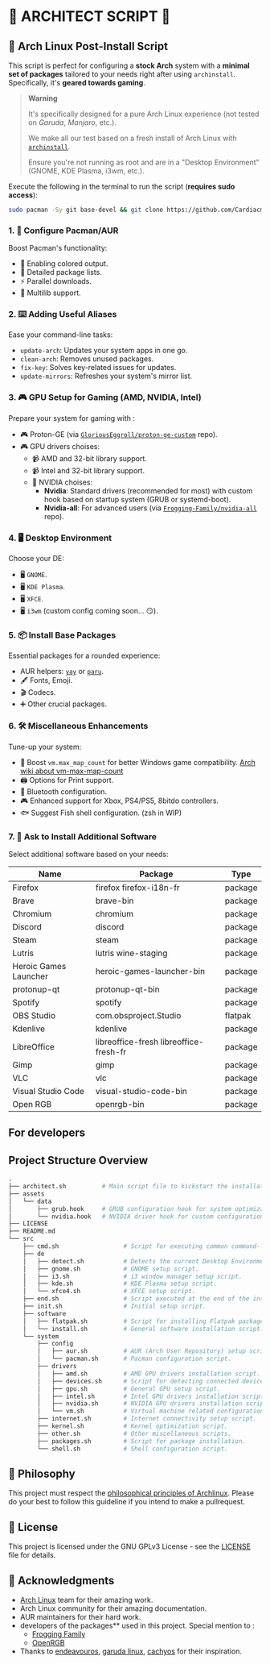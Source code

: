 # 🐧 ARCHITECT SCRIPT 📜

## 🚀 Arch Linux Post-Install Script

This script is perfect for configuring a **stock Arch** system with a **minimal set of packages** tailored to your needs right after using `archinstall`. Specifically, it's **geared towards gaming**.

> **Warning** 
> 
> It's specifically designed for a pure Arch Linux experience (not tested on *Garuda*, *Manjaro*, etc.).
> 
> We make all our test based on a fresh install of Arch Linux with [`archinstall`](https://github.com/archlinux/archinstall).
> 
> Ensure you're not running as root and are in a "Desktop Environment" (GNOME, KDE Plasma, i3wm, etc.).

Execute the following in the terminal to run the script (**requires sudo access**):

```bash
sudo pacman -Sy git base-devel && git clone https://github.com/Cardiacman13/Architect.git ~/Architect && cd ~/Architect && chmod +x ./architect.sh && ./architect.sh
```

### 1. 🚀 Configure Pacman/AUR
Boost Pacman's functionality:
- 🎨 Enabling colored output.
- 📝 Detailed package lists.
- ⚡ Parallel downloads.
- 🔗 Multilib support.

### 2. ⌨️ Adding Useful Aliases
Ease your command-line tasks:
- `update-arch`: Updates your system apps in one go.
- `clean-arch`: Removes unused packages.
- `fix-key`: Solves key-related issues for updates.
- `update-mirrors`: Refreshes your system's mirror list.

### 3. 🎮 GPU Setup for Gaming (AMD, NVIDIA, Intel)
Prepare your system for gaming with :
- 🎮 Proton-GE (via [`GloriousEggroll/proton-ge-custom`](https://github.com/GloriousEggroll/proton-ge-custom) repo).
- 🎮 GPU drivers choises:
  - 📹 AMD and 32-bit library support.
  - 📹 Intel and 32-bit library support.
  - 🔄 NVIDIA choises:
    - **Nvidia**: Standard drivers (recommended for most) with custom hook based on startup system (GRUB or systemd-boot).
    - **Nvidia-all**: For advanced users (via [`Frogging-Family/nvidia-all`](https://github.com/Frogging-Family/nvidia-all) repo).

### 4. 🖥️ Desktop Environment
Choose your DE:
- 🖥️ `GNOME`.
- 🖥️ `KDE Plasma`.
- 🖥️ `XFCE`.
- 🖥️ `i3wm` (custom config coming soon... 😏).

### 5. 📦 Install Base Packages
Essential packages for a rounded experience:
- AUR helpers: [`yay`](https://github.com/Jguer/yay) or [`paru`](https://github.com/Morganamilo/paru).
- 🖋️ Fonts, Emoji.
- 🎬 Codecs.
- ➕ Other crucial packages.

### 6. 🛠️ Miscellaneous Enhancements
Tune-up your system:
- 🎲 Boost `vm.max_map_count` for better Windows game compatibility. [Arch wiki about vm-max-map-count](https://wiki.archlinux.org/title/gaming#Increase_vm.max_map_count)
- 🖨️ Options for Print support.
- 🎵 Bluetooth configuration.
- 🎮 Enhanced support for Xbox, PS4/PS5, 8bitdo controllers.
- 🐟 Suggest Fish shell configuration. (zsh in WIP)

### 7. 🔄 Ask to Install Additional Software
Select additional software based on your needs:

| Name                    | Package                                 | Type    |
|-------------------------|-----------------------------------------|---------|
| Firefox                 | firefox firefox-i18n-fr                 | package |
| Brave                   | brave-bin                               | package |
| Chromium                | chromium                                | package |
| Discord                 | discord                                 | package |
| Steam                   | steam                                   | package |
| Lutris                  | lutris wine-staging                     | package |
| Heroic Games Launcher   | heroic-games-launcher-bin               | package |
| protonup-qt             | protonup-qt-bin                         | package |
| Spotify                 | spotify                                 | package |
| OBS Studio              | com.obsproject.Studio                   | flatpak |
| Kdenlive                | kdenlive                                | package |
| LibreOffice             | libreoffice-fresh libreoffice-fresh-fr  | package |
| Gimp                    | gimp                                    | package |
| VLC                     | vlc                                     | package |
| Visual Studio Code      | visual-studio-code-bin                  | package |
| Open RGB                | openrgb-bin                             | package |

## For developers

## Project Structure Overview

```graphql
.
├── architect.sh          # Main script file to kickstart the installation.
├── assets
│   └── data
│       ├── grub.hook     # GRUB configuration hook for system optimizations.
│       └── nvidia.hook   # NVIDIA driver hook for custom configurations.
├── LICENSE
├── README.md
└── src
    ├── cmd.sh                  # Script for executing common command-line tasks.
    ├── de
    │   ├── detect.sh           # Detects the current Desktop Environment.
    │   ├── gnome.sh            # GNOME setup script.
    │   ├── i3.sh               # i3 window manager setup script.
    │   ├── kde.sh              # KDE Plasma setup script.
    │   └── xfce4.sh            # XFCE setup script.
    ├── end.sh                  # Script executed at the end of the installation.
    ├── init.sh                 # Initial setup script.
    ├── software
    │   ├── flatpak.sh          # Script for installing Flatpak packages.
    │   └── install.sh          # General software installation script.
    └── system
        ├── config
        │   ├── aur.sh          # AUR (Arch User Repository) setup script.
        │   └── pacman.sh       # Pacman configuration script.
        ├── drivers
        │   ├── amd.sh          # AMD GPU drivers installation script.
        │   ├── devices.sh      # Script for detecting connected devices.
        │   ├── gpu.sh          # General GPU setup script.
        │   ├── intel.sh        # Intel GPU drivers installation script.
        │   ├── nvidia.sh       # NVIDIA GPU drivers installation script.
        │   └── vm.sh           # Virtual machine related configurations.
        ├── internet.sh         # Internet connectivity setup script.
        ├── kernel.sh           # Kernel optimization script.
        ├── other.sh            # Other miscellaneous scripts.
        ├── packages.sh         # Script for package installation.
        └── shell.sh            # Shell configuration script.
```

## 📄 Philosophy

This project must respect the [philosophical principles of Archlinux](https://wiki.archlinux.org/title/Arch_Linux#Principles). Please do your best to follow this guideline if you intend to make a pullrequest.

## 📝 License

This project is licensed under the GNU GPLv3 License - see the [LICENSE](LICENSE) file for details.

## 🙏 Acknowledgments

- [Arch Linux](https://archlinux.org/) team for their amazing work.
- Arch Linux community for their amazing documentation.
- AUR maintainers for their hard work.
- developers of the packages** used in this project. Special mention to : 
  - [Frogging Family](https://github.com/Frogging-Family)
  - [OpenRGB](https://github.com/CalcProgrammer1/OpenRGB)
- Thanks to [endeavouros](https://endeavouros.com/), [garuda linux](https://garudalinux.org/), [cachyos](https://cachyos.org/) for their inspiration.